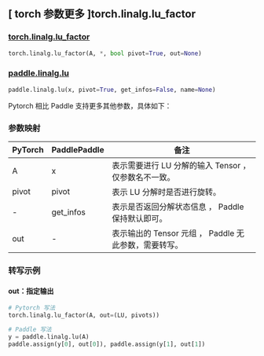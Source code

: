 ## [ torch 参数更多 ]torch.linalg.lu_factor

### [torch.linalg.lu_factor](https://pytorch.org/docs/stable/generated/torch.linalg.lu_factor.html#torch.linalg.lu_factor)

```python
torch.linalg.lu_factor(A, *, bool pivot=True, out=None)
```

### [paddle.linalg.lu](https://www.paddlepaddle.org.cn/documentation/docs/zh/develop/api/paddle/linalg/lu_cn.html)

```python
paddle.linalg.lu(x, pivot=True, get_infos=False, name=None)
```

Pytorch 相比 Paddle 支持更多其他参数，具体如下：

### 参数映射

| PyTorch | PaddlePaddle | 备注                                                  |
| ------- | ------------ | ----------------------------------------------------- |
| A       | x            | 表示需要进行 LU 分解的输入 Tensor ，仅参数名不一致。  |
| pivot   | pivot        | 表示 LU 分解时是否进行旋转。                          |
| -       | get_infos    | 表示是否返回分解状态信息 ， Paddle 保持默认即可。     |
| out     | -            | 表示输出的 Tensor 元组 ， Paddle 无此参数，需要转写。 |

### 转写示例

#### out：指定输出

```python
# Pytorch 写法
torch.linalg.lu_factor(A, out=(LU, pivots))

# Paddle 写法
y = paddle.linalg.lu(A)
paddle.assign(y[0], out[0]), paddle.assign(y[1], out[1])
```
